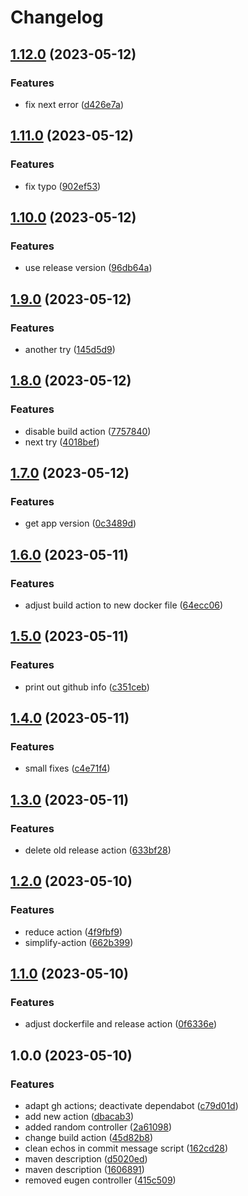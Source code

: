 # Changelog

## [1.12.0](https://github.com/coc-university/spring-app-template-philipp/compare/v1.11.0...v1.12.0) (2023-05-12)


### Features

* fix next error ([d426e7a](https://github.com/coc-university/spring-app-template-philipp/commit/d426e7a8811764d765729833bae6364675f8cceb))

## [1.11.0](https://github.com/coc-university/spring-app-template-philipp/compare/v1.10.0...v1.11.0) (2023-05-12)


### Features

* fix typo ([902ef53](https://github.com/coc-university/spring-app-template-philipp/commit/902ef539c551891cae0376174202be7a1ae57c71))

## [1.10.0](https://github.com/coc-university/spring-app-template-philipp/compare/v1.9.0...v1.10.0) (2023-05-12)


### Features

* use release version ([96db64a](https://github.com/coc-university/spring-app-template-philipp/commit/96db64acc7a3b3cdaae531d4740881bdbebd06db))

## [1.9.0](https://github.com/coc-university/spring-app-template-philipp/compare/v1.8.0...v1.9.0) (2023-05-12)


### Features

* another try ([145d5d9](https://github.com/coc-university/spring-app-template-philipp/commit/145d5d993604492095c2f5922cc9ad5bc24b21e8))

## [1.8.0](https://github.com/coc-university/spring-app-template-philipp/compare/v1.7.0...v1.8.0) (2023-05-12)


### Features

* disable build action ([7757840](https://github.com/coc-university/spring-app-template-philipp/commit/77578402a642667e4997d01bcef24fad6728147a))
* next try ([4018bef](https://github.com/coc-university/spring-app-template-philipp/commit/4018befc7db8805ec27ab44dd2fe3e2a7421c22b))

## [1.7.0](https://github.com/coc-university/spring-app-template-philipp/compare/v1.6.0...v1.7.0) (2023-05-12)


### Features

* get app version ([0c3489d](https://github.com/coc-university/spring-app-template-philipp/commit/0c3489d8a36cca762f287479ff6eaa72fd49c80e))

## [1.6.0](https://github.com/coc-university/spring-app-template-philipp/compare/v1.5.0...v1.6.0) (2023-05-11)


### Features

* adjust build action to new docker file ([64ecc06](https://github.com/coc-university/spring-app-template-philipp/commit/64ecc0616ba33a0c5e681915fa770fc881cb425b))

## [1.5.0](https://github.com/coc-university/spring-app-template-philipp/compare/v1.4.0...v1.5.0) (2023-05-11)


### Features

* print out github info ([c351ceb](https://github.com/coc-university/spring-app-template-philipp/commit/c351cebd0215644b0fe5be381abcdbe2d57e4632))

## [1.4.0](https://github.com/coc-university/spring-app-template-philipp/compare/v1.3.0...v1.4.0) (2023-05-11)


### Features

* small fixes ([c4e71f4](https://github.com/coc-university/spring-app-template-philipp/commit/c4e71f45d6864e057a90d58b5b8d11c39393af87))

## [1.3.0](https://github.com/coc-university/spring-app-template-philipp/compare/v1.2.0...v1.3.0) (2023-05-11)


### Features

* delete old release action ([633bf28](https://github.com/coc-university/spring-app-template-philipp/commit/633bf280a9e212496c32dfedb23c825189fa7aef))

## [1.2.0](https://github.com/coc-university/spring-app-template-philipp/compare/v1.1.0...v1.2.0) (2023-05-10)


### Features

* reduce action ([4f9fbf9](https://github.com/coc-university/spring-app-template-philipp/commit/4f9fbf93e6c7b39cb8263a642238c8be26bf0fea))
* simplify-action ([662b399](https://github.com/coc-university/spring-app-template-philipp/commit/662b399de7d183221c9983d6a9f655f231ab8d8f))

## [1.1.0](https://github.com/coc-university/spring-app-template-philipp/compare/v1.0.0...v1.1.0) (2023-05-10)


### Features

* adjust dockerfile and release action ([0f6336e](https://github.com/coc-university/spring-app-template-philipp/commit/0f6336e46531478854a6a729db4b9fecbe4c57a3))

## 1.0.0 (2023-05-10)


### Features

* adapt gh actions; deactivate dependabot ([c79d01d](https://github.com/coc-university/spring-app-template-philipp/commit/c79d01d5d5133b82c48fec5353cada60f9940d17))
* add new action ([dbacab3](https://github.com/coc-university/spring-app-template-philipp/commit/dbacab33c3e17855f58782d95a292a51b385db88))
* added random controller ([2a61098](https://github.com/coc-university/spring-app-template-philipp/commit/2a61098ab6dbf668e25f60153f1514222a7aa1c8))
* change build action ([45d82b8](https://github.com/coc-university/spring-app-template-philipp/commit/45d82b88655df066bec1468f0e211a399a2de4c1))
* clean echos in commit message script ([162cd28](https://github.com/coc-university/spring-app-template-philipp/commit/162cd2800ff607e235dd841311fcf4a90b76bb74))
* maven description ([d5020ed](https://github.com/coc-university/spring-app-template-philipp/commit/d5020edd35028dd78719d7e427fd8c88e02fe3f0))
* maven description ([1606891](https://github.com/coc-university/spring-app-template-philipp/commit/1606891ce1cb8a4fb3e05305da5ba9c995f1a1e7))
* removed eugen controller ([415c509](https://github.com/coc-university/spring-app-template-philipp/commit/415c509cc2106f39456c90e03aa701dc8554ba82))
